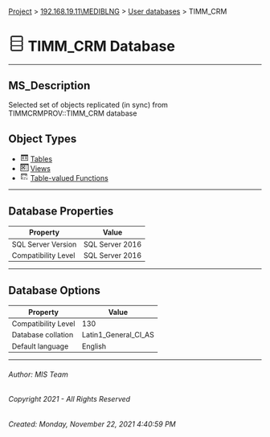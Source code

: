 #### 

[Project](../../../index.md) > [192.168.19.11\\MEDIBLNG](../../index.md) > [User databases](../index.md) > TIMM_CRM

# ![Database](../../../Images/ntDatabase.png) TIMM_CRM Database

---

## <a name="#description"></a>MS_Description

Selected set of objects replicated (in sync) from TIMMCRMPROV::TIMM_CRM database

## <a name="#objecttypes"></a>Object Types

* ![Tables](../../../Images/Table.png) [Tables](Tables/Tables.md)
* ![Views](../../../Images/View.png) [Views](Views/Views.md)
* ![Table-valued Functions](../../../Images/Function_Table.png) [Table-valued Functions](Programmability/Functions/Table-valued_Functions/Table-valued_Functions.md)


---

## <a name="#dbproperties"></a>Database Properties

| Property | Value |
|---|---|
| SQL Server Version | SQL Server 2016 |
| Compatibility Level | SQL Server 2016 |


---

## <a name="#dboptions"></a>Database Options

| Property | Value |
|---|---|
| Compatibility Level | 130 |
| Database collation | Latin1_General_CI_AS |
| Default language | English |


---

###### Author:  MIS Team

###### Copyright 2021 - All Rights Reserved

###### Created: Monday, November 22, 2021 4:40:59 PM

